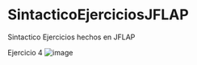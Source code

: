 # SintacticoEjerciciosJFLAP
Sintactico Ejercicios hechos en JFLAP

Ejercicio 4
![image](https://user-images.githubusercontent.com/1202553/193635313-bf361b21-0c44-4584-ae88-38d56ebe68a4.png)

